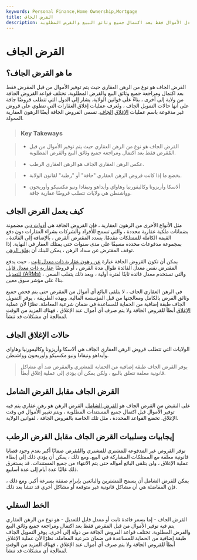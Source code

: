 ```yaml
---
keywords: Personal Finance,Home Ownership,Mortgage
title: القرض الجاف
description: القرض الجاف هو رهن عقاري يتم فيه تبادل الأموال فقط بعد اكتمال جميع وثائق البيع والقرض المطلوبة.
---
```


# القرض الجاف
## ما هو القرض الجاف؟

القرض الجاف هو نوع من الرهن العقاري حيث يتم توفير الأموال من قبل المقرض فقط بعد اكتمال ومراجعة جميع وثائق البيع والقرض المطلوبة. تختلف قواعد القروض الجافة من ولاية إلى أخرى ، بناءً على قوانين الولاية. يشار إلى الدول التي تتطلب قروضًا جافة على أنها حالات التمويل الجاف ، وتُعرف عمليات إغلاق العقارات التي تنطوي على قروض غير مدفوعة باسم عمليات [الإغلاق](/dry-closing) [الجاف](/dry-closing). تسمى القروض الجافة أيضًا الرهون العقارية الممولة.

> ### Key Takeways

> - القرض الجاف هو نوع من الرهن العقاري حيث يتم توفير الأموال من قبل المُقرض فقط بعد اكتمال ومراجعة جميع وثائق البيع والقرض المطلوبة.

> - عكس الرهن العقاري الجاف هو الرهن العقاري الرطب.

> - يخضع ما إذا كانت قروض الرهن العقاري "جافة" أو "رطبة" لقانون الولاية.

> - ألاسكا وأريزونا وكاليفورنيا وهاواي وأيداهو ونيفادا ونيو مكسيكو وأوريجون وواشنطن هي ولايات تتطلب قروضًا عقارية جافة.

>

>

## كيف يعمل القرض الجاف

مثل الأنواع الأخرى من الرهون العقارية ، فإن القروض الجافة هي [أدوات دين](/debtinstrument) مضمونة بضمانات ملكية عقارية محددة ، والتي تسمح للأفراد والشركات بشراء العقارات دون دفع القيمة الكاملة للممتلكات مقدمًا. يسدد المقترض القرض ، بالإضافة إلى الفائدة ، بمجموعة مدفوعات محددة مسبقًا على مدى سنوات حتى يمتلك العقار في النهاية. إذا توقف المقترض عن سداد الرهن ، يمكن للبنك أن [يغلق الرهن](/foreclosure).

يمكن أن تكون القروض الجافة عبارة [عن رهون عقارية ذات معدل ثابت](/fixed-rate_mortgage) ، حيث يدفع المقترض نفس معدل الفائدة طوال مدة القرض ، أو قروضًا [عقارية ذات معدل قابل للتعديل (ARMs)](/arm) ، والتي تستخدم معدل فائدة ثابتًا لفترة أولية ، وبعد ذلك يتقلب السعر. بناءً على مؤشر سوق معين.

في الرهن العقاري الجاف ، لا يتلقى البائع أي أموال من المقرض حتى يتم فحص جميع وثائق القرض بالكامل ومعالجتها من قبل المؤسسة المالية. وبهذه الطريقة ، يوفر التمويل الجاف طبقة إضافية من الحماية للمساعدة في ضمان شرعية المعاملة. نظرًا لأن عملية [الإغلاق](/closing) أبطأ للقروض الجافة ولا يتم صرف أي أموال عند الإغلاق ، فهناك المزيد من الوقت لمعالجة أي مشكلات قد تنشأ.

## حالات الإغلاق الجاف

الولايات التي تتطلب قروض الرهن العقاري الجاف هي ألاسكا وأريزونا وكاليفورنيا وهاواي وأيداهو ونيفادا ونيو مكسيكو وأوريجون وواشنطن.

> يوفر القرض الجاف طبقة إضافية من الحماية للمشتري والمقرض ضد أي مشاكل قانونية معلقة تتعلق بالبيع ، ولكن يمكن أن يؤدي إلى عملية إغلاق أبطأ.

>

## القرض الجاف مقابل القرض الشامل

على النقيض من القرض الجاف هو [القرض الشامل](/wet_loan). القرض الرهن هو رهن عقاري يتم فيه توفير الأموال قبل اكتمال جميع المستندات المطلوبة ، ويتم تغيير الأموال في وقت الإغلاق. تخضع القواعد المحددة ، مثل تلك الخاصة بالقروض الجافة ، لقوانين الولاية.

## إيجابيات وسلبيات القرض الجاف مقابل القرض الرطب

توفر القروض غير المدفوعة للمشتري للمشتري والمُقرض ضمانًا أكبر بعدم وجود قضايا قانونية معلقة مع الممتلكات المشاركة في البيع. ومع ذلك ، يمكن أن يؤدي ذلك إلى إبطاء عملية الإغلاق ، ولن يتلقى البائع أمواله حتى يتم الانتهاء من جميع المستندات. قد يستغرق ذلك غالبًا عدة أيام إلى عدة أسابيع.

يمكن للقرض الشامل أن يسمح للمشترين والبائعين بإبرام صفقة بسرعة أكبر. ومع ذلك ، فإن المفاضلة هي أن مشاكل قانونية غير متوقعة أو مشاكل أخرى قد تنشأ بعد ذلك.

## الخط السفلي

القرض الجاف - إما بسعر فائدة ثابت أو معدل قابل للتعديل - هو نوع من الرهن العقاري يتم فيه توفير الأموال من قبل المقرض فقط بعد اكتمال ومراجعة جميع وثائق البيع والقرض المطلوبة. تختلف قواعد القروض الجافة من دولة إلى أخرى. يوفر التمويل الجاف طبقة إضافية من الحماية للمساعدة في ضمان شرعية المعاملة. نظرًا لأن عملية الإغلاق أبطأ للقروض الجافة ولا يتم صرف أي أموال عند الإغلاق ، فهناك المزيد من الوقت لمعالجة أي مشكلات قد تنشأ.

